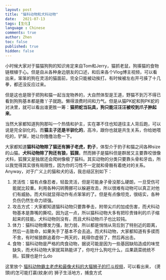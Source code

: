 ```yaml
---
layout: post
title: "猫科动物和犬科动物"
date:   2021-07-13
tags: [生化]
language : Chinese
comments: true
author: Zhen
toc: false
published: true
hidden: false
---
```

小时候大家对于猫猫狗狗的知识肯定来自Tom和Jerry，猫抓老鼠，狗揍猫的食物链根植于心。但是自从各种身边朋友的口述，和后来各个Vlog博主视频，可以看出来，笨笨的狗在灵活的猫面前，完全只能被动挨打。有时候被左右开弓揍了十几拳，都还没反应过来。

但是这也是限于把狗和猫一起当宠物养的，大自然体型是王道，野猫不到万不得已看到狗狗基本都是撒丫子就跑。懒得浪费时间和力气。但是从猫PK蛇和狗PK蛇的对决里，就可以看出谁更胜一筹：**猫把蛇当玩具，狗只能汪汪汪被咬到爪子肿起来**。

当然大家都知道狗狗那叫一个热情和护主，实在罩不住也知道往主人背后跑，可以说是完全驯化的。而**猫主子还是半驯化的**，高冷，跟你也就是共生关系，你给她喂吃的，铲屎，她让你撸撸治愈一下。

大家都知道**猫科动物除了猫还有狮子老虎，豹子**，体型介于豹子和猫之间各种size的山猫。**犬科动物除了狗还有狼，狐狸**。然而狮子是猫科但是群居又主要靠咬很像犬科，狐狸又是独居还会爬树像极了猫科。其实动物的分类只要靠头骨和牙齿，所以我觉得其实很有局限性，因为你的习性不一定就和骨骼有着绝对的关系。Anyway，对于广义上的猫和犬的话，我总结区别如下：

 1. 灵活性：猫有点像忍者，轻盈灵活，但是可能身子骨没那么硬朗，一旦受伤可能就比较重。利用各种闪转腾挪可以躲避攻击，所以很难有动物可以真正对他们有威胁。而犬科就显得动作有点笨笨的了。但是有点像坦克，很结实，各种负伤仍然生命力顽强。
 2. 攻击方式：大家都知道猫科动物只要靠拳击，附带尖爪的加成伤害，而犬科动物基本是靠嘴的撕咬。因为这一点，所以猫科动物大多有把珍贵锋利的爪子缩起来的技能。犬科动物则没有，而且犬科动物爪子也比较钝。
 3. 体力：猫科动物爆发力强，耐力弱，所以都是悄悄从背后到了特别近的距离，然后一击致命，如果失手了基本不会去追。而犬科动物，大家都知道有多锲而不舍，有时候狼群追着你一两天的，耗得你虚弱了，然后再出击。
 4. 食物：猫科动物是严格的肉食动物，据说可能是因为一些基因缺陷造成的味觉缺失，而犬科动物大家就耳熟能详了，你吃什么狗吃什么，瓜果蔬菜统统不挑，狐狸也是什么do



这里放个 [猫科动物霸主老虎和最像犬科的大猫狮子的打斗视频](https://youtu.be/jdKTR8VXYwE)，可以看出来，
(燙頭)的怎可能打贏(紋身)的
狮子生活地方，捕食方式
<!--stackedit_data:
eyJoaXN0b3J5IjpbMjEyNDk0OTA5MSwtMTc1NjY3OTE3MiwtMT
UxNDYwMTIxNSw1NTk3NDUwMDEsLTE2NzgzMjIxMSw5MTc4NDg1
MDUsLTg4NzQxMzA5NiwtMjc5Njk4NzgwXX0=
-->